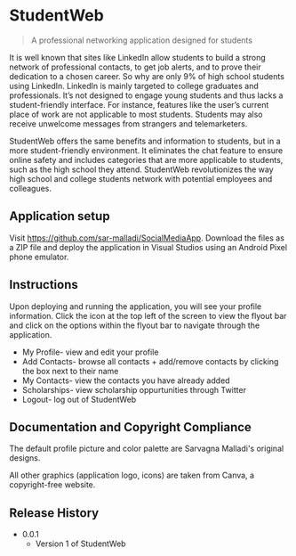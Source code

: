 # StudentWeb
> A professional networking application designed for students

It is well known that sites like LinkedIn allow students to build a strong network of professional contacts, to get job alerts, and to prove their dedication to a chosen career. So why are only 9% of high school students using LinkedIn. LinkedIn is mainly targeted to college graduates and professionals. It’s not designed to engage young students and thus lacks a student-friendly interface. For instance, features like the user’s current place of work are not applicable to most students. Students may also receive unwelcome messages from strangers and telemarketers.

StudentWeb offers the same benefits and information to students, but in a more student-friendly environment. It eliminates the chat feature to ensure online safety and includes categories that are more applicable to students, such as the high school they attend. StudentWeb revolutionizes the way high school and college students network with potential employees and colleagues.

## Application setup

Visit https://github.com/sar-malladi/SocialMediaApp. Download the files as a ZIP file and deploy the application in Visual Studios using an Android Pixel phone emulator.


## Instructions

Upon deploying and running the application, you will see your profile information. Click the icon at the top left of the screen to view the flyout bar and click on the options within the flyout bar to navigate through the application.

* My Profile- view and edit your profile
* Add Contacts- browse all contacts + add/remove contacts by clicking the box next to their name
* My Contacts- view the contacts you have already added
* Scholarships- view scholarship oppurtunities through Twitter
* Logout- log out of StudentWeb


## Documentation and Copyright Compliance

The default profile picture and color palette are Sarvagna Malladi's original designs.

All other graphics (application logo, icons) are taken from Canva, a copyright-free website.


## Release History

* 0.0.1
    * Version 1 of StudentWeb
